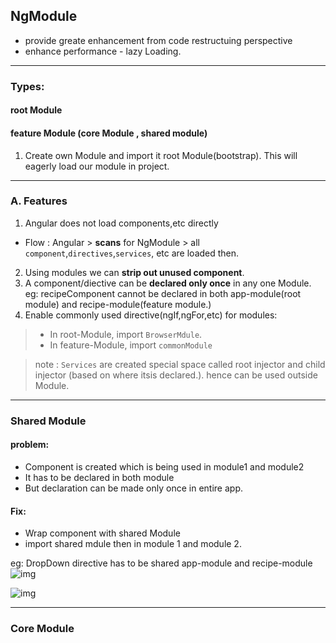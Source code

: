 ## NgModule
- provide greate enhancement from code restructuing perspective
- enhance performance - lazy Loading.

***
### Types:
#### root Module

#### feature Module (core Module , shared module)
1. Create own Module and import it root Module(bootstrap). This will eagerly load our module in project.

***
### A. Features
1. Angular does not load components,etc directly
 - Flow : Angular > **scans** for NgModule > all `component`,`directives`,`services`, etc are loaded then. 
2. Using modules we can **strip out unused component**.
3. A component/diective can be **declared only once** in any one Module. eg: recipeComponent cannot be declared in both app-module(root module) and recipe-module(feature module.)
4. Enable commonly used directive(ngIf,ngFor,etc) for modules:
> - In root-Module, import `BrowserMdule`.
> - In feature-Module,  import `commonModule` 

> note : `Services` are created special space called root injector and child injector (based on where itsis declared.). hence can be used outside Module.

***

### Shared Module

#### problem:
- Component is created which is being used in module1 and module2
- It has to be declared in both module
- But declaration can be made only once in entire app.

#### Fix:
- Wrap component with shared Module
- import shared mdule then in module 1 and module 2.

eg: DropDown directive has to be shared app-module and recipe-module
![img](https://github.com/lekhrajdinkar/NG6/blob/master/notes/assets/ngmod/006.jpg)

![img](https://github.com/lekhrajdinkar/NG6/blob/master/notes/assets/ngmod/006.jpg)

***

### Core Module

